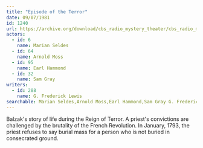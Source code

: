 ```yaml
---
title: "Episode of the Terror"
date: 09/07/1981
id: 1240
url: https://archive.org/download/cbs_radio_mystery_theater/cbs_radio_mystery_theater-1201-1250.zip/cbs_radio_mystery_theater-1201-1250%2Fcbsrmt_1240_episode_of_the_terror.mp3
actors:  
  - id: 6
    name: Marian Seldes  
  - id: 64
    name: Arnold Moss  
  - id: 95
    name: Earl Hammond  
  - id: 32
    name: Sam Gray
writers:  
  - id: 288
    name: G. Frederick Lewis
searchable: Marian Seldes,Arnold Moss,Earl Hammond,Sam Gray G. Frederick Lewis
---
```

Balzak's story of life during the Reign of Terror. A priest's convictions are challenged by the brutality of the French Revolution. In January, 1793, the priest refuses to say burial mass for a person who is not buried in consecrated ground.